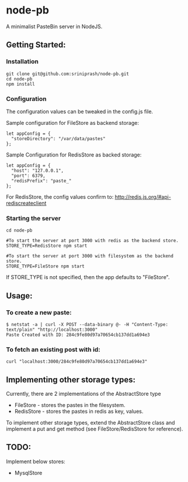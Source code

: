 # node-pb
A minimalist PasteBin server in NodeJS.

## Getting Started:

### Installation

```
git clone git@github.com:sriniprash/node-pb.git
cd node-pb
npm install
```

### Configuration

The configuration values can be tweaked in the config.js file.

Sample configuration for FileStore as backend storage:

```
let appConfig = {
  "storeDirectory": "/var/data/pastes"
};
```

Sample Configuration for RedisStore as backed storage:

```
let appConfig = {
  "host": "127.0.0.1",
  "port": 6379,
  "redisPrefix": "paste_"
};
```

For RedisStore, the config values confirm to: http://redis.js.org/#api-rediscreateclient

### Starting the server

```
cd node-pb

#To start the server at port 3000 with redis as the backend store.
STORE_TYPE=RedisStore npm start

#To start the server at port 3000 with filesystem as the backend store.
STORE_TYPE=FileStore npm start
```

If STORE_TYPE is not specified, then the app defaults to "FileStore".

## Usage:

### To create a new paste:

```
$ netstat -a | curl -X POST --data-binary @- -H "Content-Type: text/plain" "http://localhost:3000"
Paste Created with ID: 284c9fe80d97a70654cb137dd1a694e3
```

### To fetch an existing post with id:

```
curl "localhost:3000/284c9fe80d97a70654cb137dd1a694e3"
```

## Implementing other storage types:

Currently, there are 2 implementations of the AbstractStore type
- FileStore - stores the pastes in the filesystem.
- RedisStore - stores the pastes in redis as key, values.

To implement other storage types, extend the AbstractStore class and implement a put and get method (see FileStore/RedisStore for reference).

## TODO:

Implement below stores:

- MysqlStore
